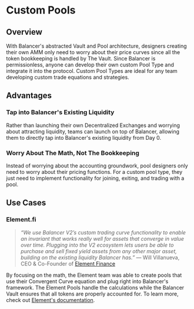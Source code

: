 # Custom Pools

## Overview

With Balancer's abstracted Vault and Pool architecture, designers creating their own AMM only need to worry about their price curves since all the token bookkeeping is handled by The Vault. Since Balancer is permissionless, anyone can develop their own custom Pool Type and integrate it into the protocol. Custom Pool Types are ideal for any team developing custom trade equations and strategies.

## Advantages

### Tap into Balancer's Existing Liquidity

Rather than launching their own Decentralized Exchanges and worrying about attracting liquidity, teams can launch on top of Balancer, allowing them to directly tap into Balancer's existing liquidity from Day 0.

### Worry About The Math, Not The Bookkeeping

Instead of worrying about the accounting groundwork, pool designers only need to worry about their pricing functions. For a custom pool type, they just need to implement functionality for joining, exiting, and trading with a pool.

## Use Cases

### **Element.fi**

> _“We use Balancer V2’s custom trading curve functionality to enable an invariant that works really well for assets that converge in value over time. Plugging into the V2 ecosystem lets users be able to purchase and sell fixed yield assets from any other major asset, building on the existing liquidity Balancer has.” —_ Will Villanueva, CEO & Co-Founder of [Element Finance](https://element.fi/)

By focusing on the math, the Element team was able to create pools that use their Convergent Curve equation and plug right into Balancer's framework. The Element Pools handle the calculations while the Balancer Vault ensures that all tokens are properly accounted for. To learn more, check out [Element's documentation](https://docs.element.fi/developers/element-smart-contracts/custom-balancer-curve/convergent-curve-pool).
